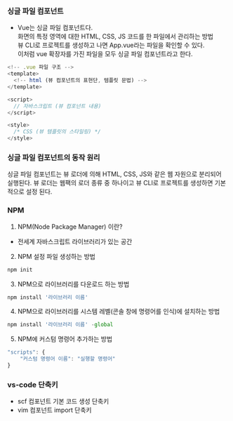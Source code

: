 ### 싱글 파일 컴포넌트
- Vue는 싱글 파일 컴포넌트다.
<br>화면의 특정 영역에 대한 HTML, CSS, JS 코드를 한 파일에서 관리하는 방법
<br>뷰 CLI로 프로젝트를 생성하고 나면 App.vue라는 파일을 확인할 수 있다. 
<br>이처럼 vue 확장자를 가진 파일을 모두 싱글 파일 컴포넌트라고 한다.

```js
<!-- .vue 파일 구조 -->
<template>
  <!-- html (뷰 컴포넌트의 표현단, 템플릿 문법) -->
</template>

<script>
  // 자바스크립트 (뷰 컴포넌트 내용)
</script>

<style>
  /* CSS (뷰 템플릿의 스타일링) */
</style>
```
### 싱글 파일 컴포넌트의 동작 원리
싱글 파일 컴포넌트는 뷰 로더에 의해 HTML, CSS, JS와 같은 웹 자원으로 분리되어 실행된다. 뷰 로더는 웹팩의 로더 종류 중 하나이고 뷰 CLI로 프로젝트를 생성하면 기본적으로 설정 된다.

### NPM
1. NPM(Node Package Manager) 이란?
- 전세계 자바스크립트 라이브러리가 있는 공간

2. NPM 설정 파일 생성하는 방법
```js
npm init
```

3. NPM으로 라이브러리를 다운로드 하는 방법
```js
npm install '라이브러리 이름'
```

4. NPM으로 라이브러리를 시스템 레벨(콘솔 창에 명령어를 인식)에 설치하는 방법
```js
npm install '라이브러리 이름' -global
```

5. NPM에 커스텀 명령어 추가하는 방법
```js
"scripts": {
    "커스텀 명령어 이름": "실행할 명령어"
}
```

### vs-code 단축키
- scf 컴포넌트 기본 코드 생성 단축키
- vim 컴포넌트 import 단축키
